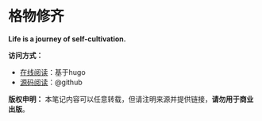 # 格物修齐

**Life is a journey of self-cultivation.**

**访问方式：**
- [在线阅读](https://lyremelody.cn/)：基于hugo
- [源码阅读](https://github.com/lyremelody/spiritual-practice/blob/main/content/_index.md)：@github

**版权申明：** 本笔记内容可以任意转载，但请注明来源并提供链接，**请勿用于商业出版**。